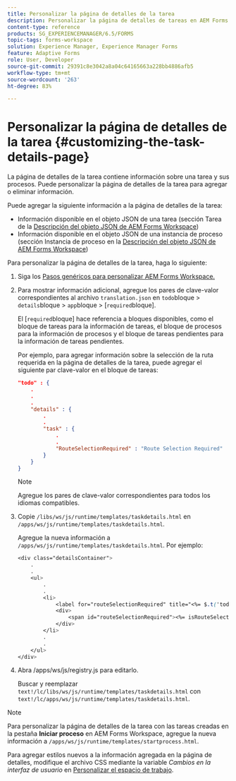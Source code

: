 ```yaml
---
title: Personalizar la página de detalles de la tarea
description: Personalizar la página de detalles de tareas en AEM Forms Workspace para modificar la información predeterminada que se muestra sobre una tarea.
content-type: reference
products: SG_EXPERIENCEMANAGER/6.5/FORMS
topic-tags: forms-workspace
solution: Experience Manager, Experience Manager Forms
feature: Adaptive Forms
role: User, Developer
source-git-commit: 29391c8e3042a8a04c64165663a228bb4886afb5
workflow-type: tm+mt
source-wordcount: '263'
ht-degree: 83%

---
```


# Personalizar la página de detalles de la tarea {#customizing-the-task-details-page}

La página de detalles de la tarea contiene información sobre una tarea y sus procesos. Puede personalizar la página de detalles de la tarea para agregar o eliminar información.

Puede agregar la siguiente información a la página de detalles de la tarea:

* Información disponible en el objeto JSON de una tarea (sección Tarea de la [Descripción del objeto JSON de AEM Forms Workspace](/help/forms/using/html-workspace-json-object-description.md))
* Información disponible en el objeto JSON de una instancia de proceso (sección Instancia de proceso en la [Descripción del objeto JSON de AEM Forms Workspace](/help/forms/using/html-workspace-json-object-description.md))

Para personalizar la página de detalles de la tarea, haga lo siguiente:

1. Siga los [Pasos genéricos para personalizar AEM Forms Workspace.](/help/forms/using/generic-steps-html-workspace-customization.md)
1. Para mostrar información adicional, agregue los pares de clave-valor correspondientes al archivo `translation.json` en `todo`bloque > `details`bloque > `app`bloque > [`required`bloque].

   El [`required`bloque] hace referencia a bloques disponibles, como el bloque de tareas para la información de tareas, el bloque de procesos para la información de procesos y el bloque de tareas pendientes para la información de tareas pendientes.

   Por ejemplo, para agregar información sobre la selección de la ruta requerida en la página de detalles de la tarea, puede agregar el siguiente par clave-valor en el bloque de tareas:

   ```json
   "todo" : {
       .
       .
       .
       "details" : {
           .
           .
           "task" : {
               .
               .
               "RouteSelectionRequired" : "Route Selection Required"
           }
       }
   }
   ```

   >[!NOTE]
   >
   >Agregue los pares de clave-valor correspondientes para todos los idiomas compatibles.

1. Copie `/libs/ws/js/runtime/templates/taskdetails.html` en `/apps/ws/js/runtime/templates/taskdetails.html`.

   Agregue la nueva información a `/apps/ws/js/runtime/templates/taskdetails.html`. Por ejemplo:

   ```css
   <div class="detailsContainer">
       .
       .
       <ul>
           .
           .
           <li>
               <label for="routeSelectionRequired" title="<%= $.t('todo.details.task.RouteSelectionRequired')%>"><%= $.t('todo.details.task.RouteSelectionRequired')%></label>
               <div>
                   <span id="routeSelectionRequired"><%= isRouteSelectionRequired != null ? isRouteSelectionRequired : ''%></span>
               </div>
           </li>
           .
           .
       </ul>
   </div>
   ```

1. Abra /apps/ws/js/registry.js para editarlo.

   Buscar y reemplazar `text!/lc/libs/ws/js/runtime/templates/taskdetails.html` con `text!/lc/apps/ws/js/runtime/templates/taskdetails.html`.

>[!NOTE]
>
>Para personalizar la página de detalles de la tarea con las tareas creadas en la pestaña **Iniciar proceso** en AEM Forms Workspace, agregue la nueva información a `/apps/ws/js/runtime/templates/startprocess.html`.
>
>Para agregar estilos nuevos a la información agregada en la página de detalles, modifique el archivo CSS mediante la variable *Cambios en la interfaz de usuario* en [Personalizar el espacio de trabajo](changing-locale-user-interface.md).
